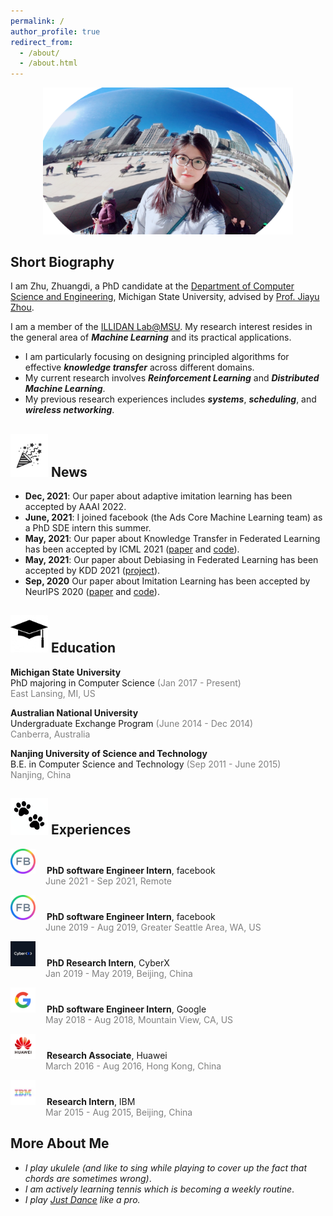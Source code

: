```yaml
---
permalink: /
author_profile: true
redirect_from: 
  - /about/
  - /about.html
---
```



<p align="center">
 <img src="/images/profile.png?raw=true" alt="Photo" style="width: 400px;"/> 
</p>


## Short Biography

[comment]: <> (I am Zhu, Zhuangdi &#40;朱 [庄]&#40;https://en.wikipedia.org/wiki/Zhuang_Zhou&#41; [翟]&#40;https://en.wikipedia.org/wiki/Mozi&#41;&#41;, a PhD student at the [Department of Computer Science and Engineering]&#40;https://www.cse.msu.edu/&#41;, Michigan State University, advised by [Prof. Jiayu Zhou]&#40;https://jiayuzhou.github.io/&#41;.)
I am Zhu, Zhuangdi, a PhD candidate at the [Department of Computer Science and Engineering](https://www.cse.msu.edu/), Michigan State University, advised by [Prof. Jiayu Zhou](https://jiayuzhou.github.io/).

I am a member of the [ILLIDAN Lab@MSU](https://illidanlab.github.io/). My research interest resides in the general area of ***Machine Learning*** and its practical applications. 
* I am particularly focusing on designing principled algorithms for effective ***knowledge transfer*** across different domains.
* My current research involves ***Reinforcement Learning*** and ***Distributed Machine Learning***. 
* My previous research experiences includes  ***systems***, ***scheduling***, and ***wireless networking***.


## <img src="/images/logos/celebrate.png?raw=true" alt="Photo" style="width: 60px;"/> News

* **Dec, 2021**: Our paper about adaptive imitation learning has been accepted by AAAI 2022. 
* **June, 2021**: I joined facebook (the Ads Core Machine Learning team) as a PhD SDE intern this summer. 
* **May, 2021**: Our paper about Knowledge Transfer in Federated Learning has been accepted by ICML 2021 ([paper](https://arxiv.org/pdf/2105.10056.pdf) and [code](https://github.com/zhuangdizhu/FedGen)).
* **May, 2021**: Our paper about Debiasing in Federated Learning has been accepted by KDD 2021 ([project](https://jyhong.gitlab.io/project/federated-learning/)).
* **Sep, 2020** Our paper about Imitation Learning has been accepted by NeurIPS 2020 ([paper](https://papers.nips.cc/paper/2020/file/92977ae4d2ba21425a59afb269c2a14e-Paper.pdf) and [code](https://github.com/illidanlab/opolo-code)).


## <img src="/images/logos/education.jpeg?raw=true" alt="Photo" style="width: 60px;"/> Education 
**Michigan State University** \
PhD majoring in Computer Science <span style="color: grey;">(Jan 2017 - Present)</span>  
<span style="color: grey;">East Lansing, MI, US</span> 


**Australian National University** \
Undergraduate Exchange Program <span style="color: grey;">(June 2014 - Dec 2014)</span> \
<span style="color: grey;">Canberra, Australia</span>



**Nanjing University of Science and Technology** \
B.E. in Computer Science and Technology <span style="color: grey;">(Sep 2011 - June 2015) </span>\
<span style="color: grey;">Nanjing, China</span>


## <img src="/images/logos/paw.png?raw=true" alt="Photo" style="width: 60px;"/> Experiences 

<img src="/images/logos/fb.jpeg?raw=true" alt="Photo" style="width: 40px;"/>  &emsp;**PhD software Engineer Intern**, facebook \
&emsp;&emsp;&emsp;&emsp;<span style="color: grey;">June 2021 - Sep 2021, Remote </span> 

<img src="/images/logos/fb.jpeg?raw=true" alt="Photo" style="width: 40px;"/>  &emsp;**PhD software Engineer Intern**, facebook \
&emsp;&emsp;&emsp;&emsp;<span style="color: grey;">June 2019 - Aug 2019, Greater Seattle Area, WA, US </span> 

[<img src="/images/logos/cyberx.jpeg?raw=true" alt="Photo" style="width: 40px;"/>](https://www.cyberx.com/)  &emsp;**PhD Research Intern**, CyberX \
&emsp;&emsp;&emsp;&emsp;<span style="color: grey;">Jan 2019 - May 2019, Beijing, China </span> 

<img src="/images/logos/google.png?raw=true" alt="Photo" style="width: 40px;"/>  &emsp;**PhD software Engineer Intern**, Google \
&emsp;&emsp;&emsp;&emsp;<span style="color: grey;">May 2018 - Aug 2018, Mountain View, CA, US </span> 

<img src="/images/logos/huawei.png?raw=true" alt="Photo" style="width: 40px;"/>  &emsp;**Research Associate**, Huawei \
&emsp;&emsp;&emsp;&emsp;<span style="color: grey;">March 2016 - Aug 2016, Hong Kong, China </span> 


<img src="/images/logos/ibm.jpeg?raw=true" alt="Photo" style="width: 40px;"/>  &emsp;**Research Intern**, IBM \
&emsp;&emsp;&emsp;&emsp;<span style="color: grey;">Mar 2015 - Aug 2015, Beijing, China </span> 

## More About Me

* *I play ukulele (and like to sing while playing to cover up the fact that chords are sometimes wrong)*.  
* *I am actively learning tennis which is becoming a weekly routine*.
* *I play [Just Dance](https://www.ubisoft.com/en-us/game/just-dance/2021) like a pro.*